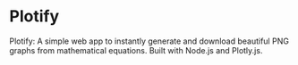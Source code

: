 # Plotify
Plotify: A simple web app to instantly generate and download beautiful PNG graphs from mathematical equations. Built with Node.js and Plotly.js.
